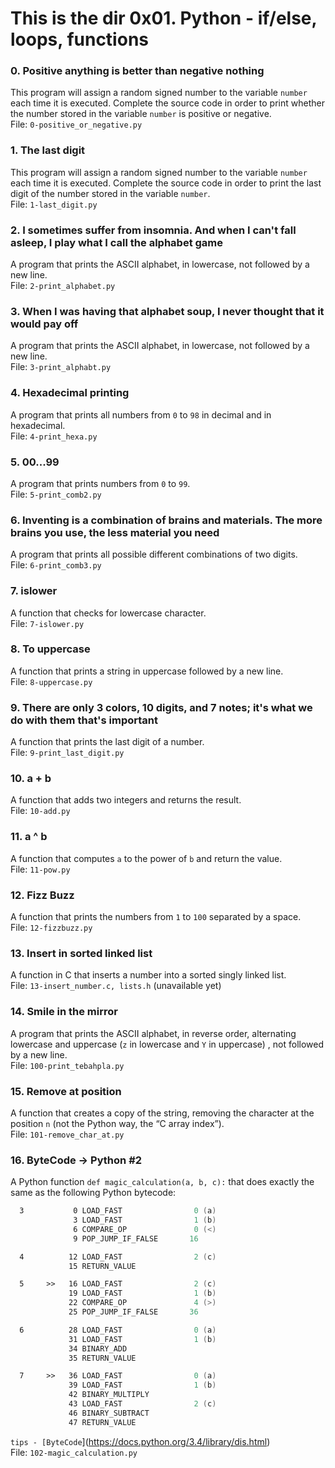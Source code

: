 # This is the dir 0x01. Python - if/else, loops, functions

### 0. Positive anything is better than negative nothing
This program will assign a random signed number to the variable `number` each time it is executed. Complete the source code in order to print whether the number stored in the variable `number` is positive or negative.  
File: `0-positive_or_negative.py`

### 1. The last digit
This program will assign a random signed number to the variable `number` each time it is executed. Complete the source code in order to print the last digit of the number stored in the variable `number`.  
File: `1-last_digit.py`

### 2. I sometimes suffer from insomnia. And when I can't fall asleep, I play what I call the alphabet game
A program that prints the ASCII alphabet, in lowercase, not followed by a new line.  
File: `2-print_alphabet.py`

### 3. When I was having that alphabet soup, I never thought that it would pay off
A program that prints the ASCII alphabet, in lowercase, not followed by a new line.  
File: `3-print_alphabt.py`

### 4. Hexadecimal printing
A program that prints all numbers from `0` to `98` in decimal and in hexadecimal.  
File: `4-print_hexa.py`

### 5. 00...99
A program that prints numbers from `0` to `99`.  
File: `5-print_comb2.py`

### 6. Inventing is a combination of brains and materials. The more brains you use, the less material you need
A program that prints all possible different combinations of two digits.  
File: `6-print_comb3.py`

### 7. islower
A function that checks for lowercase character.  
File: `7-islower.py`

### 8. To uppercase
A function that prints a string in uppercase followed by a new line.  
File: `8-uppercase.py`

### 9. There are only 3 colors, 10 digits, and 7 notes; it's what we do with them that's important
A function that prints the last digit of a number.  
File: `9-print_last_digit.py`

### 10. a + b
A function that adds two integers and returns the result.  
File: `10-add.py`

### 11. a ^ b
A function that computes `a` to the power of `b` and return the value.  
File: `11-pow.py`

### 12. Fizz Buzz
A function that prints the numbers from `1` to `100` separated by a space.  
File: `12-fizzbuzz.py`

### 13. Insert in sorted linked list
A function in C that inserts a number into a sorted singly linked list.  
File: `13-insert_number.c, lists.h` (unavailable yet)

### 14. Smile in the mirror
A program that prints the ASCII alphabet, in reverse order, alternating lowercase and uppercase (`z` in lowercase and `Y` in uppercase) , not followed by a new line.  
File: `100-print_tebahpla.py`

### 15. Remove at position
A function that creates a copy of the string, removing the character at the position `n` (not the Python way, the “C array index”).  
File: `101-remove_char_at.py`

### 16. ByteCode -> Python #2
A Python function `def magic_calculation(a, b, c):` that does exactly the same as the following Python bytecode:   
```asm
  3           0 LOAD_FAST                0 (a)
              3 LOAD_FAST                1 (b)
              6 COMPARE_OP               0 (<)
              9 POP_JUMP_IF_FALSE       16

  4          12 LOAD_FAST                2 (c)
             15 RETURN_VALUE

  5     >>   16 LOAD_FAST                2 (c)
             19 LOAD_FAST                1 (b)
             22 COMPARE_OP               4 (>)
             25 POP_JUMP_IF_FALSE       36

  6          28 LOAD_FAST                0 (a)
             31 LOAD_FAST                1 (b)
             34 BINARY_ADD
             35 RETURN_VALUE

  7     >>   36 LOAD_FAST                0 (a)
             39 LOAD_FAST                1 (b)
             42 BINARY_MULTIPLY
             43 LOAD_FAST                2 (c)
             46 BINARY_SUBTRACT
             47 RETURN_VALUE
```
`tips - [ByteCode`](https://docs.python.org/3.4/library/dis.html)  
File: `102-magic_calculation.py`


